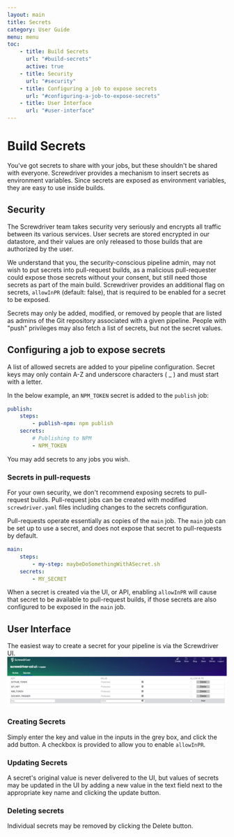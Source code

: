 ```yaml
---
layout: main
title: Secrets
category: User Guide
menu: menu
toc: 
    - title: Build Secrets
      url: "#build-secrets"
      active: true
    - title: Security
      url: "#security"
    - title: Configuring a job to expose secrets
      url: "#configuring-a-job-to-expose-secrets"
    - title: User Interface
      url: "#user-interface"
---
```

# Build Secrets
You've got secrets to share with your jobs, but these shouldn't be shared with everyone. Screwdriver provides a mechanism to insert secrets as environment variables. Since secrets are exposed as environment variables, they are easy to use inside builds.

## Security
The Screwdriver team takes security very seriously and encrypts all traffic between its various services. User secrets are stored encrypted in our datastore, and their values are only released to those builds that are authorized by the user.

We understand that you, the security-conscious pipeline admin, may not wish to put secrets into pull-request builds, as a malicious pull-requester could expose those secrets without your consent, but still need those secrets as part of the main build. Screwdriver provides an additional flag on secrets, `allowInPR` (default: false), that is required to be enabled for a secret to be exposed.

Secrets may only be added, modified, or removed by people that are listed as admins of the Git repository associated with a given pipeline. People with "push" privileges may also fetch a list of secrets, but not the secret values.

## Configuring a job to expose secrets
A list of allowed secrets are added to your pipeline configuration. Secret keys may only contain A-Z and underscore characters ( \_ ) and must start with a letter.

In the below example, an `NPM_TOKEN` secret is added to the `publish` job:

```yaml
publish:
    steps:
        - publish-npm: npm publish
    secrets:
        # Publishing to NPM
        - NPM_TOKEN
```

You may add secrets to any jobs you wish.

### Secrets in pull-requests
For your own security, we don't recommend exposing secrets to pull-request builds. Pull-request jobs can be created with modified `screwdriver.yaml` files including changes to the secrets configuration.

Pull-requests operate essentially as copies of the `main` job. The `main` job can be set up to use a secret, and does not expose that secret to pull-requests by default.

```yaml
main:
    steps:
        - my-step: maybeDoSomethingWithASecret.sh
    secrets:
        - MY_SECRET
```

When a secret is created via the UI, or API, enabling `allowInPR` will cause that secret to be available to pull-request builds, if those secrets are also configured to be exposed in the `main` job.

## User Interface
The easiest way to create a secret for your pipeline is via the Screwdriver UI.
![Secrets UI](../../assets/secrets.png)

### Creating Secrets
Simply enter the key and value in the inputs in the grey box, and click the add button. A checkbox is provided to allow you to enable `allowInPR`.

### Updating Secrets
A secret's original value is never delivered to the UI, but values of secrets may be updated in the UI by adding a new value in the text field next to the appropriate key name and clicking the update button.

### Deleting secrets
Individual secrets may be removed by clicking the Delete button.
